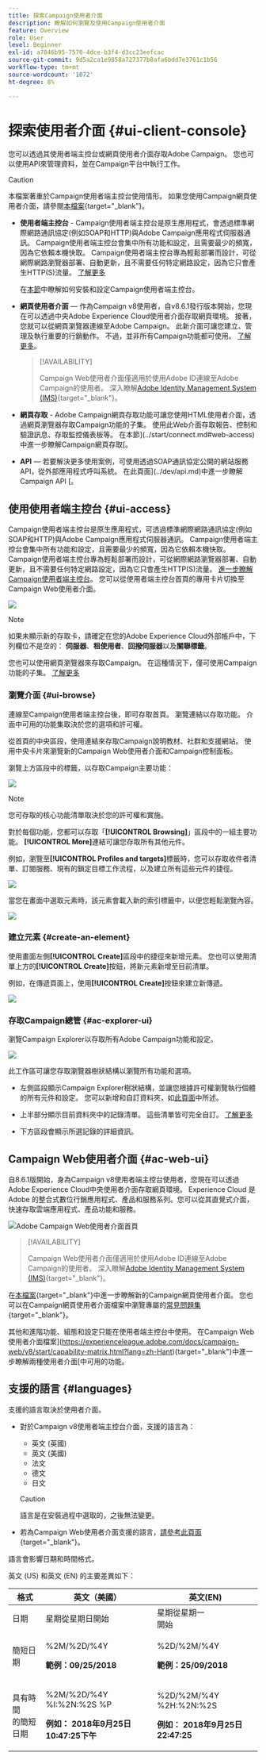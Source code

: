 ```yaml
---
title: 探索Campaign使用者介面
description: 瞭解如何瀏覽及使用Campaign使用者介面
feature: Overview
role: User
level: Beginner
exl-id: a7846b95-7570-4dce-b3f4-d3cc23eefcac
source-git-commit: 9d5a2ca1e9858a727377b8afa6bdd7e3761c1b56
workflow-type: tm+mt
source-wordcount: '1072'
ht-degree: 8%

---
```


# 探索使用者介面 {#ui-client-console}

您可以透過其使用者端主控台或網頁使用者介面存取Adobe Campaign。 您也可以使用API來管理資料，並在Campaign平台中執行工作。

>[!CAUTION]
>
>本檔案著重於Campaign使用者端主控台使用情形。 如果您使用Campaign網頁使用者介面，請參閱[本檔案](https://experienceleague.adobe.com/docs/campaign-web/v8/campaign-web-home.html?lang=zh-Hant){target="_blank"}。

* **使用者端主控台** - Campaign使用者端主控台是原生應用程式，會透過標準網際網路通訊協定(例如SOAP和HTTP)與Adobe Campaign應用程式伺服器通訊。 Campaign使用者端主控台會集中所有功能和設定，且需要最少的頻寬，因為它依賴本機快取。 Campaign使用者端主控台專為輕鬆部署而設計，可從網際網路瀏覽器部署、自動更新，且不需要任何特定網路設定，因為它只會產生HTTP(S)流量。 [了解更多](#ui-access)

  在[本節](../start/connect.md)中瞭解如何安裝和設定Campaign使用者端主控台。

* **網頁使用者介面** — 作為Campaign v8使用者，自v8.6.1發行版本開始，您現在可以透過中央Adobe Experience Cloud使用者介面存取網頁環境。 接著，您就可以從網頁瀏覽器連線至Adobe Campaign。 此新介面可讓您建立、管理及執行重要的行銷動作。 不過，並非所有Campaign功能都可使用。 [了解更多](#ac-web-ui)。

  >[!AVAILABILITY]
  >
  >Campaign Web使用者介面僅適用於使用Adobe ID連線至Adobe Campaign的使用者。 深入瞭解[Adobe Identity Management System (IMS)](https://helpx.adobe.com/tw/enterprise/using/identity.html){target="_blank"}。
  >

* **網頁存取** - Adobe Campaign網頁存取功能可讓您使用HTML使用者介面，透過網頁瀏覽器存取Campaign功能的子集。 使用此Web介面存取報告、控制和驗證訊息、存取監控儀表板等。  在本節](../start/connect.md#web-access)中進一步瞭解Campaign網頁存取[。

* **API** — 若要解決更多使用案例，可使用透過SOAP通訊協定公開的網站服務API，從外部應用程式呼叫系統。 在此頁面](../dev/api.md)中進一步瞭解Campaign API [。


## 使用使用者端主控台 {#ui-access}

Campaign使用者端主控台是原生應用程式，可透過標準網際網路通訊協定(例如SOAP和HTTP)與Adobe Campaign應用程式伺服器通訊。 Campaign使用者端主控台會集中所有功能和設定，且需要最少的頻寬，因為它依賴本機快取。 Campaign使用者端主控台專為輕鬆部署而設計，可從網際網路瀏覽器部署、自動更新，且不需要任何特定網路設定，因為它只會產生HTTP(S)流量。  [進一步瞭解Campaign使用者端主控台](../start/connect.md)。 您可以從使用者端主控台首頁的專用卡片切換至Campaign Web使用者介面。

![](assets/web-ui.png)


>[!NOTE]
>
>如果未顯示新的存取卡，請確定在您的Adobe Experience Cloud外部帳戶中，下列欄位不是空的： **伺服器**、**租使用者**、**回撥伺服器**&#x200B;以及&#x200B;**關聯標籤**。


您也可以使用網頁瀏覽器來存取Campaign。 在這種情況下，僅可使用Campaign功能的子集。 [了解更多](#web-browser)

### 瀏覽介面 {#ui-browse}

連線至Campaign使用者端主控台後，即可存取首頁。 瀏覽連結以存取功能。 介面中可用的功能集取決於您的選項和許可權。

從首頁的中央區段，使用連結來存取Campaign說明教材、社群和支援網站。 使用中央卡片來瀏覽新的Campaign Web使用者介面和Campaign控制面板。

瀏覽上方區段中的標籤，以存取Campaign主要功能：

![](assets/overview-home.png)

>[!NOTE]
>
>您可存取的核心功能清單取決於您的許可權和實施。

對於每個功能，您都可以存取「**[!UICONTROL Browsing]**」區段中的一組主要功能。 **[!UICONTROL More]**&#x200B;連結可讓您存取所有其他元件。

例如，瀏覽至&#x200B;**[!UICONTROL Profiles and targets]**&#x200B;標籤時，您可以存取收件者清單、訂閱服務、現有的鎖定目標工作流程，以及建立所有這些元件的捷徑。

![](assets/overview-list.png)

當您在畫面中選取元素時，該元素會載入新的索引標籤中，以便您輕鬆瀏覽內容。

![](assets/new-tab.png)

### 建立元素 {#create-an-element}

使用畫面左側&#x200B;**[!UICONTROL Create]**&#x200B;區段中的捷徑來新增元素。 您也可以使用清單上方的&#x200B;**[!UICONTROL Create]**&#x200B;按鈕，將新元素新增至目前清單。

例如，在傳遞頁面上，使用&#x200B;**[!UICONTROL Create]**&#x200B;按鈕來建立新傳遞。

![](assets/new-recipient.png)

<!--
## Use a web browser {#web-browser}

You can also access a subset of Campaign capabilities through the a web browser.

The web access interface is similar to the console interface. From a browser, you can use the same navigation and display features as in the console, but you can perform only a reduced set of actions on campaigns. For example, you can view and cancel campaigns, but you cannot modify campaigns. 

[Learn more about Campaign web access](../start/connect.md#web-access).-->

### 存取Campaign總管 {#ac-explorer-ui}

瀏覽Campaign Explorer以存取所有Adobe Campaign功能和設定。

![](assets/explorer.png)

此工作區可讓您存取瀏覽器樹狀結構以瀏覽所有功能和選項。

* 左側區段顯示Campaign Explorer樹狀結構，並讓您根據許可權瀏覽執行個體的所有元件和設定。 您可以新增和自訂資料夾，如[此頁面](../audiences/folders-and-views.md)中所述。

* 上半部分顯示目前資料夾中的記錄清單。 這些清單皆可完全自訂。 [了解更多](../config/ui-settings.md)

* 下方區段會顯示所選記錄的詳細資訊。


## Campaign Web使用者介面 {#ac-web-ui}

自8.6.1版開始，身為Campaign v8使用者端主控台使用者，您現在可以透過Adobe Experience Cloud中央使用者介面存取網頁環境。 Experience Cloud 是 Adobe 的整合式數位行銷應用程式、產品和服務系列。您可以從其直覺式介面，快速存取雲端應用程式、產品功能和服務。

![Adobe Campaign Web使用者介面首頁](assets/ac-web-home.png)

>[!AVAILABILITY]
>
>Campaign Web使用者介面僅適用於使用Adobe ID連線至Adobe Campaign的使用者。 深入瞭解[Adobe Identity Management System (IMS)](https://helpx.adobe.com/tw/enterprise/using/identity.html){target="_blank"}。
>

在[本檔案](https://experienceleague.adobe.com/docs/campaign-web/v8/campaign-web-home.html?lang=zh-Hant){target="_blank"}中進一步瞭解新的Campaign網頁使用者介面。 您也可以在Campaign網頁使用者介面檔案中瀏覽專屬的[常見問題集](https://experienceleague.adobe.com/en/docs/campaign-web/v8/start/faq){target="_blank"}。

其他和進階功能、組態和設定只能在使用者端主控台中使用。 在Campaign Web使用者介面檔案](https://experienceleague.adobe.com/docs/campaign-web/v8/start/capability-matrix.html?lang=zh-Hant){target="_blank"}中進一步瞭解兩種使用者介面[中可用的功能。


## 支援的語言 {#languages}

支援的語言取決於使用者介面。

* 對於Campaign v8使用者端主控台介面，支援的語言為：

   * 英文 (英國)
   * 英文 (美國)
   * 法文
   * 德文
   * 日文


  >[!CAUTION]
  >
  >語言是在安裝過程中選取的，之後無法變更。

* 若為Campaign Web使用者介面支援的語言，[請參考此頁面](https://experienceleague.adobe.com/docs/campaign-web/v8/start/connect-to-campaign.html#language-pref){target="_blank"}。


語言會影響日期和時間格式。

英文 (US) 和英文 (EN) 的主要差異如下：

<table> 
 <thead> 
  <tr> 
   <th> 格式<br /> </th> 
   <th> 英文（美國）<br /> </th> 
   <th> 英文(EN)<br /> </th> 
  </tr> 
 </thead> 
 <tbody> 
  <tr> 
   <td> 日期<br /> </td> 
   <td> 星期從星期日開始<br /> </td> 
   <td> 星期從星期一<br />開始 </td> 
  </tr> 
  <tr> 
   <td> 簡短日期<br /> </td> 
   <td> <p>%2M/%2D/%4Y</p><p><strong>範例：09/25/2018</strong></p> </td> 
   <td> <p>%2D/%2M/%4Y</p><p><strong>範例：25/09/2018</strong></p> </td> 
  </tr> 
  <tr> 
   <td> 具有時間<br />的簡短日期 </td> 
   <td> <p>%2M/%2D/%4Y %I:%2N:%2S %P</p><p><strong>例如： 2018年9月25日10:47:25下午</strong></p> </td> 
   <td> <p>%2D/%2M/%4Y %2H:%2N:%2S</p><p><strong>例如： 2018年9月25日22:47:25</strong></p> </td> 
  </tr> 
 </tbody> 
</table>

